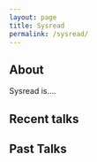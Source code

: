 ```yaml
---
layout: page
title: Sysread
permalink: /sysread/
---
```


## About

Sysread is....

## Recent talks


## Past Talks

